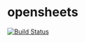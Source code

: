 opensheets
==========

[![Build Status](https://travis-ci.org/frankenbeanies/opensheets.svg?branch=master)](https://travis-ci.org/frankenbeanies/opensheets)